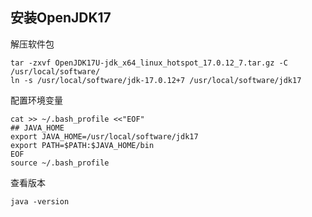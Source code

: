 ## 安装OpenJDK17

解压软件包

```
tar -zxvf OpenJDK17U-jdk_x64_linux_hotspot_17.0.12_7.tar.gz -C /usr/local/software/
ln -s /usr/local/software/jdk-17.0.12+7 /usr/local/software/jdk17
```

配置环境变量

```
cat >> ~/.bash_profile <<"EOF"
## JAVA_HOME
export JAVA_HOME=/usr/local/software/jdk17
export PATH=$PATH:$JAVA_HOME/bin
EOF
source ~/.bash_profile
```

查看版本

```
java -version
```
